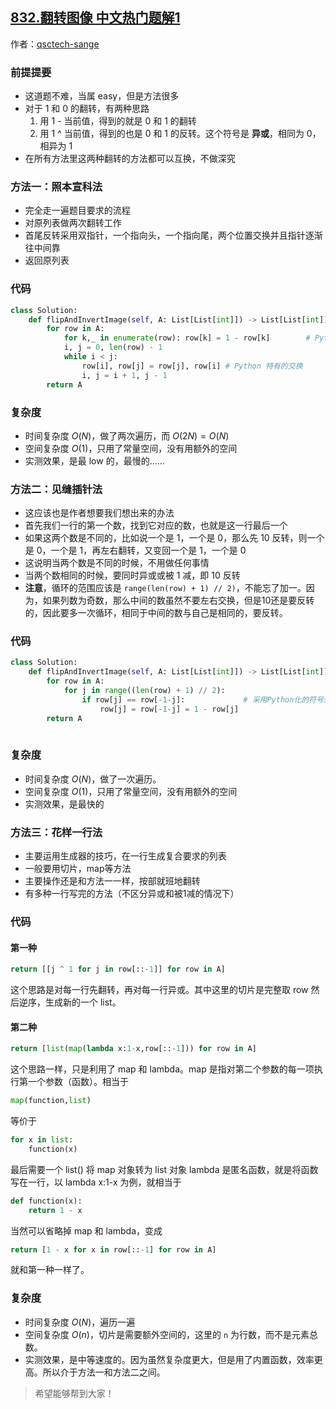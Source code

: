 ## [832.翻转图像 中文热门题解1](https://leetcode.cn/problems/flipping-an-image/solutions/100000/python3-duo-chong-jie-fa-xiang-jie-han-zui-duan-1x)

作者：[qsctech-sange](https://leetcode.cn/u/qsctech-sange)

### 前提提要
+ 这道题不难，当属 easy，但是方法很多
+ 对于 1 和 0 的翻转，有两种思路
    1. 用 1 - 当前值，得到的就是 0 和 1 的翻转
    2. 用 1 ^ 当前值，得到的也是 0 和 1 的反转。这个符号是 **异或**，相同为 0，相异为 1
+ 在所有方法里这两种翻转的方法都可以互换，不做深究

### 方法一：照本宣科法

+ 完全走一遍题目要求的流程
+ 对原列表做两次翻转工作
+ 首尾反转采用双指针，一个指向头，一个指向尾，两个位置交换并且指针逐渐往中间靠
+ 返回原列表
### 代码
```Python []
class Solution:
    def flipAndInvertImage(self, A: List[List[int]]) -> List[List[int]]:
        for row in A:       
            for k,_ in enumerate(row): row[k] = 1 - row[k]        # Python 风格的循环, 1和0反转
            i, j = 0, len(row) - 1
            while i < j:
                row[i], row[j] = row[j], row[i] # Python 特有的交换
                i, j = i + 1, j - 1
        return A
```
### 复杂度
+ 时间复杂度 $O(N)$，做了两次遍历，而 $O(2N) = O(N)$
+ 空间复杂度 $O(1)$，只用了常量空间，没有用额外的空间
+ 实测效果，是最 low 的，最慢的......

### 方法二：见缝插针法

+ 这应该也是作者想要我们想出来的办法
+ 首先我们一行的第一个数，找到它对应的数，也就是这一行最后一个
+ 如果这两个数是不同的，比如说一个是 1，一个是 0，那么先 10 反转，则一个是 0，一个是 1，再左右翻转，又变回一个是 1，一个是 0
+ 这说明当两个数是不同的时候，不用做任何事情
+ 当两个数相同的时候，要同时异或或被 1 减，即 10 反转
+ **注意**，循环的范围应该是 `range(len(row) + 1) // 2)`，不能忘了加一。因为，如果列数为奇数，那么中间的数虽然不要左右交换，但是10还是要反转的，因此要多一次循环，相同于中间的数与自己是相同的，要反转。
### 代码
```Python []
class Solution:
    def flipAndInvertImage(self, A: List[List[int]]) -> List[List[int]]:
        for row in A:
            for j in range((len(row) + 1) // 2):
                if row[j] == row[-1-j]:             # 采用Python化的符号索引
                    row[j] = row[-1-j] = 1 - row[j]    
        return A
                    
```
### 复杂度
+ 时间复杂度 $O(N)$，做了一次遍历。
+ 空间复杂度 $O(1)$，只用了常量空间，没有用额外的空间
+ 实测效果，是最快的

### 方法三：花样一行法
+ 主要运用生成器的技巧，在一行生成复合要求的列表
+ 一般要用切片，map等方法
+ 主要操作还是和方法一一样，按部就班地翻转
+ 有多种一行写完的方法（不区分异或和被1减的情况下）
### 代码
#### 第一种
```Python []
return [[j ^ 1 for j in row[::-1]] for row in A]
```
这个思路是对每一行先翻转，再对每一行异或。其中这里的切片是完整取 row 然后逆序，生成新的一个 list。
#### 第二种
```Python []
return [list(map(lambda x:1-x,row[::-1])) for row in A]
```
这个思路一样，只是利用了 map 和 lambda。map 是指对第二个参数的每一项执行第一个参数（函数）。相当于
```Python []
map(function,list)
```
等价于
```Python []
for x in list:
    function(x)
```
最后需要一个 list() 将 map 对象转为 list 对象
lambda 是匿名函数，就是将函数写在一行，以 lambda x:1-x 为例，就相当于
```Python []
def function(x):
    return 1 - x 
```
当然可以省略掉 map 和 lambda，变成
```Python []
return [1 - x for x in row[::-1] for row in A]
```
就和第一种一样了。
### 复杂度
+ 时间复杂度 $O(N)$，遍历一遍
+ 空间复杂度 $O(n)$，切片是需要额外空间的，这里的 `n` 为行数，而不是元素总数。
+ 实测效果，是中等速度的。因为虽然复杂度更大，但是用了内置函数，效率更高。所以介于方法一和方法二之间。

> 希望能够帮到大家！